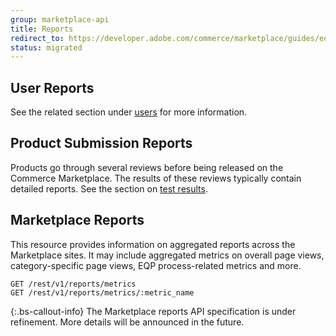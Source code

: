 ```yaml
---
group: marketplace-api
title: Reports
redirect_to: https://developer.adobe.com/commerce/marketplace/guides/eqp/v1/reports/
status: migrated
---
```


## User Reports

See the related section under [users](users.html#user-reports) for more information.

## Product Submission Reports

Products go through several reviews before being released on the Commerce Marketplace.  The results of these reviews typically contain detailed reports.  See the section on [test results](test-results.html).

## Marketplace Reports

This resource provides information on aggregated reports across the Marketplace sites. It may include aggregated metrics on overall page views, category-specific page views, EQP process-related metrics and more.

```http
GET /rest/v1/reports/metrics
GET /rest/v1/reports/metrics/:metric_name
```

 {:.bs-callout-info}
The Marketplace reports API specification is under refinement. More details will be announced in the future.
